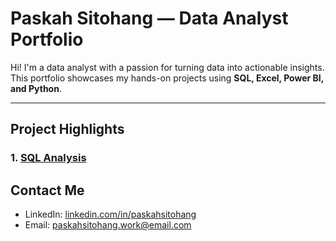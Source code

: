 # Paskah Sitohang — Data Analyst Portfolio

Hi! I'm a data analyst with a passion for turning data into actionable insights.  
This portfolio showcases my hands-on projects using **SQL, Excel, Power BI, and Python**.

---

## Project Highlights

### 1. [SQL Analysis](./sql-analyst/)

## Contact Me

- LinkedIn: [linkedin.com/in/paskahsitohang](https://www.linkedin.com/in/paskahsitohang)
- Email: paskahsitohang.work@email.com
